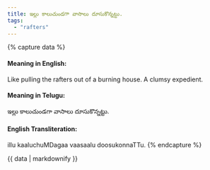 ```yaml
---
title: ఇల్లు కాలుచుండగా వాసాలు దూసుకొన్నట్టు.
tags:
  - "rafters"
---
```


{% capture data %}
#### Meaning in English:
Like pulling the rafters out of a burning house.
A clumsy expedient.

#### Meaning in Telugu:
ఇల్లు కాలుచుండగా వాసాలు దూసుకొన్నట్టు.

#### English Transliteration:
illu kaaluchuMDagaa vaasaalu doosukonnaTTu.
{% endcapture %}

<div class="notice">{{ data | markdownify }}</div>

